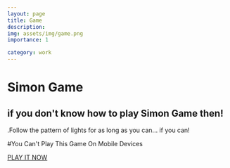 ```yaml
---
layout: page
title: Game
description: 
img: assets/img/game.png
importance: 1

category: work
---
```


# Simon Game

[](assets/img/game.png)

## if you don't know how to play Simon Game then!

.Follow the pattern of lights for as long as you can... if you can!


#You Can't Play This Game On Mobile Devices

[PLAY IT NOW](https://awwais.me/Game.github.io/)
